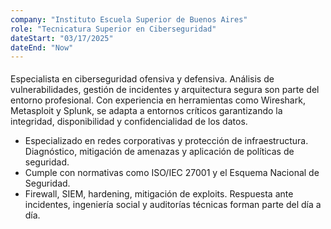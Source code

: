 ```yaml
---
company: "Instituto Escuela Superior de Buenos Aires"
role: "Tecnicatura Superior en Ciberseguridad"
dateStart: "03/17/2025"
dateEnd: "Now"
---
```

<div style="height: 5px;"></div>
Especialista en ciberseguridad ofensiva y defensiva. Análisis de vulnerabilidades, gestión de incidentes y arquitectura segura son parte del entorno profesional. Con experiencia en herramientas como Wireshark, Metasploit y Splunk, se adapta a entornos críticos garantizando la integridad, disponibilidad y confidencialidad de los datos.

- Especializado en redes corporativas y protección de infraestructura. Diagnóstico, mitigación de amenazas y aplicación de políticas de seguridad.
- Cumple con normativas como ISO/IEC 27001 y el Esquema Nacional de Seguridad.
- Firewall, SIEM, hardening, mitigación de exploits. Respuesta ante incidentes, ingeniería social y auditorías técnicas forman parte del día a día.
